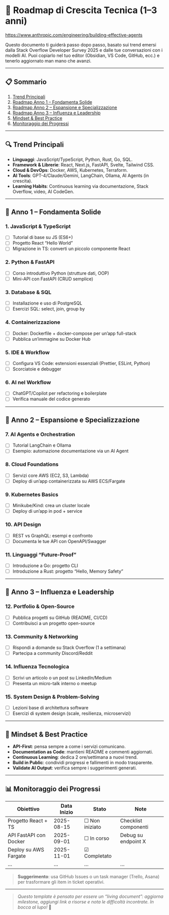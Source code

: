 # 🎯 Roadmap di Crescita Tecnica (1–3 anni)


https://www.anthropic.com/engineering/building-effective-agents



Questo documento ti guiderà passo dopo passo, basato sui trend emersi dalla Stack Overflow Developer Survey 2025 e dalle tue conversazioni con i modelli AI. Puoi copiarlo nel tuo editor (Obsidian, VS Code, GitHub, ecc.) e tenerlo aggiornato man mano che avanzi.

---

## 📋 Sommario
1. [Trend Principali](#trend-principali)  
2. [Roadmap Anno 1 – Fondamenta Solide](#anno-1---fondamenta-solide)  
3. [Roadmap Anno 2 – Espansione e Specializzazione](#anno-2---espansione-e-specializzazione)  
4. [Roadmap Anno 3 – Influenza e Leadership](#anno-3---influenza-e-leadership)  
5. [Mindset & Best Practice](#mindset--best-practice)  
6. [Monitoraggio dei Progressi](#monitoraggio-dei-progressi)  

---

## 🔍 Trend Principali

- **Linguaggi**: JavaScript/TypeScript, Python, Rust, Go, SQL.  
- **Framework & Librerie**: React, Next.js, FastAPI, Svelte, Tailwind CSS.  
- **Cloud & DevOps**: Docker, AWS, Kubernetes, Terraform.  
- **AI Tools**: GPT-4/Claude/Gemini, LangChain, Ollama, AI Agents (in crescita).  
- **Learning Habits**: Continuous learning via documentazione, Stack Overflow, video, AI CodeGen.

---

## 📆 Anno 1 – Fondamenta Solide

### 1. JavaScript & TypeScript
- [ ] Tutorial di base su JS (ES6+)  
- [ ] Progetto React “Hello World”  
- [ ] Migrazione in TS: converti un piccolo componente React  

### 2. Python & FastAPI
- [ ] Corso introduttivo Python (strutture dati, OOP)  
- [ ] Mini-API con FastAPI (CRUD semplice)  

### 3. Database & SQL
- [ ] Installazione e uso di PostgreSQL  
- [ ] Esercizi SQL: select, join, group by  

### 4. Containerizzazione
- [ ] Docker: Dockerfile + docker-compose per un’app full-stack  
- [ ] Pubblica un’immagine su Docker Hub  

### 5. IDE & Workflow
- [ ] Configura VS Code: estensioni essenziali (Prettier, ESLint, Python)  
- [ ] Scorciatoie e debugger  

### 6. AI nel Workflow
- [ ] ChatGPT/Copilot per refactoring e boilerplate  
- [ ] Verifica manuale del codice generato  

---

## 🚀 Anno 2 – Espansione e Specializzazione

### 7. AI Agents e Orchestration
- [ ] Tutorial LangChain e Ollama  
- [ ] Esempio: automazione documentazione via un AI Agent  

### 8. Cloud Foundations
- [ ] Servizi core AWS (EC2, S3, Lambda)  
- [ ] Deploy di un’app containerizzata su AWS ECS/Fargate  

### 9. Kubernetes Basics
- [ ] Minikube/Kind: crea un cluster locale  
- [ ] Deploy di un’app in pod + service  

### 10. API Design
- [ ] REST vs GraphQL: esempi e confronto  
- [ ] Documenta le tue API con OpenAPI/Swagger  

### 11. Linguaggi “Future-Proof”
- [ ] Introduzione a Go: progetto CLI  
- [ ] Introduzione a Rust: progetto “Hello, Memory Safety”  

---

## 🌟 Anno 3 – Influenza e Leadership

### 12. Portfolio & Open-Source
- [ ] Pubblica progetti su GitHub (README, CI/CD)  
- [ ] Contribuisci a un progetto open-source  

### 13. Community & Networking
- [ ] Rispondi a domande su Stack Overflow (1 a settimana)  
- [ ] Partecipa a community Discord/Reddit  

### 14. Influenza Tecnologica
- [ ] Scrivi un articolo o un post su LinkedIn/Medium  
- [ ] Presenta un micro-talk interno o meetup  

### 15. System Design & Problem-Solving
- [ ] Lezioni base di architettura software  
- [ ] Esercizi di system design (scale, resilienza, microservizi)  

---

## 🧠 Mindset & Best Practice

- **API-First**: pensa sempre a come i servizi comunicano.  
- **Documentation as Code**: mantieni README e commenti aggiornati.  
- **Continuous Learning**: dedica 2 ore/settimana a nuovi trend.  
- **Build in Public**: condividi progressi e fallimenti in modo trasparente.  
- **Validate AI Output**: verifica sempre i suggerimenti generati.

---

## 📊 Monitoraggio dei Progressi

| Obiettivo                          | Data Inizio | Stato      | Note                      |
|------------------------------------|-------------|------------|---------------------------|
| Progetto React + TS                | 2025-08-15  | ☐ Non iniziato | Checklist componenti      |
| API FastAPI con Docker             | 2025-09-01  | ☐ In corso   | Debug su endpoint X       |
| Deploy su AWS Fargate              | 2025-11-01  | ☑ Completato |                           |
| …                                  | …           | …          | …                         |

> **Suggerimento**: usa GitHub Issues o un task manager (Trello, Asana) per trasformare gli item in ticket operativi.

---

> _Questo template è pensato per essere un “living document”: aggiorna milestone, aggiungi link a risorse e nota le difficoltà incontrate. In bocca al lupo!_  🚀
